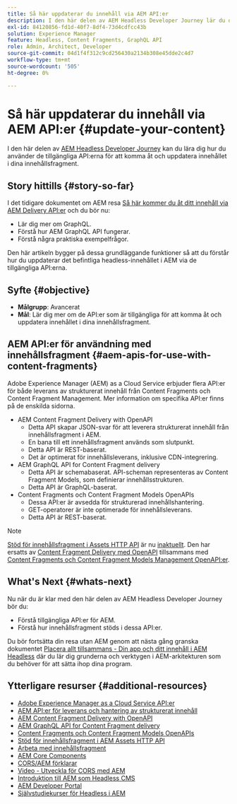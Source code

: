 ```yaml
---
title: Så här uppdaterar du innehåll via AEM API:er
description: I den här delen av AEM Headless Developer Journey lär du dig hur du använder de tillgängliga API:erna för att komma åt och uppdatera innehållet i dina innehållsfragment.
exl-id: 84120856-fd1d-40f7-8df4-73d4cdfcc43b
solution: Experience Manager
feature: Headless, Content Fragments, GraphQL API
role: Admin, Architect, Developer
source-git-commit: 04d1f4f312c9cd256430a2134b308e45dde2c4d7
workflow-type: tm+mt
source-wordcount: '505'
ht-degree: 0%

---
```


# Så här uppdaterar du innehåll via AEM API:er {#update-your-content}

I den här delen av [AEM Headless Developer Journey](overview.md) kan du lära dig hur du använder de tillgängliga API:erna för att komma åt och uppdatera innehållet i dina innehållsfragment.

## Story hittills {#story-so-far}

I det tidigare dokumentet om AEM resa [Så här kommer du åt ditt innehåll via AEM Delivery API:er](access-your-content.md)  och du bör nu:

* Lär dig mer om GraphQL.
* Förstå hur AEM GraphQL API fungerar.
* Förstå några praktiska exempelfrågor.

Den här artikeln bygger på dessa grundläggande funktioner så att du förstår hur du uppdaterar det befintliga headless-innehållet i AEM via de tillgängliga API:erna.

## Syfte {#objective}

* **Målgrupp**: Avancerat
* **Mål**: Lär dig mer om de API:er som är tillgängliga för att komma åt och uppdatera innehållet i dina innehållsfragment.

## AEM API:er för användning med innehållsfragment {#aem-apis-for-use-with-content-fragments}

Adobe Experience Manager (AEM) as a Cloud Service erbjuder flera API:er för både leverans av strukturerat innehåll från Content Fragments och Content Fragment Management. Mer information om specifika API:er finns på de enskilda sidorna.

* AEM Content Fragment Delivery with OpenAPI
   * Detta API skapar JSON-svar för att leverera strukturerat innehåll från innehållsfragment i AEM.
   * En bana till ett innehållsfragment används som slutpunkt.
   * Detta API är REST-baserat.
   * Det är optimerat för innehållsleverans, inklusive CDN-integrering.
* AEM GraphQL API for Content Fragment delivery
   * Detta API är schemabaserat. API-scheman representeras av Content Fragment Models, som definierar innehållsstrukturen.
   * Detta API är GraphQL-baserat.
* Content Fragments och Content Fragment Models OpenAPIs
   * Dessa API:er är avsedda för strukturerad innehållshantering.
   * GET-operatorer är inte optimerade för innehållsleverans.
   * Detta API är REST-baserat.

>[!NOTE]
>
>[Stöd för innehållsfragment i Assets HTTP API](/help/assets/content-fragments/assets-api-content-fragments.md) är nu [inaktuellt](/help/release-notes/deprecated-removed-features.md). Den har ersatts av [Content Fragment Delivery med OpenAPI](/help/headless/aem-content-fragment-delivery-with-openapi.md) tillsammans med [Content Fragments och Content Fragment Models Management OpenAPI:er](/help/headless/content-fragment-openapis.md).

## What&#39;s Next {#whats-next}

Nu när du är klar med den här delen av AEM Headless Developer Journey bör du:

* Förstå tillgängliga API:er för AEM.
* Förstå hur innehållsfragment stöds i dessa API:er.

Du bör fortsätta din resa utan AEM genom att nästa gång granska dokumentet [Placera allt tillsammans - Din app och ditt innehåll i AEM Headless](put-it-all-together.md) där du lär dig grunderna och verktygen i AEM-arkitekturen som du behöver för att sätta ihop dina program.

## Ytterligare resurser {#additional-resources}

* [Adobe Experience Manager as a Cloud Service API:er](https://developer.adobe.com/experience-cloud/experience-manager-apis/)
* [AEM API:er för leverans och hantering av strukturerat innehåll](/help/headless/apis-headless-and-content-fragments.md)
* [AEM Content Fragment Delivery with OpenAPI](/help/headless/aem-content-fragment-delivery-with-openapi.md)
* [AEM GraphQL API for Content Fragment delivery](/help/headless/graphql-api/content-fragments.md)
* [Content Fragments och Content Fragment Models OpenAPIs](/help/headless/content-fragment-openapis.md)
* [Stöd för innehållsfragment i AEM Assets HTTP API](/help/assets/content-fragments/assets-api-content-fragments.md)
* [Arbeta med innehållsfragment](/help/sites-cloud/administering/content-fragments/overview.md)
* [AEM Core Components](https://experienceleague.adobe.com/docs/experience-manager-core-components/using/introduction.html)
* [CORS/AEM förklarar](https://helpx.adobe.com/experience-manager/kt/platform-repository/using/cors-security-article-understand.html)
* [Video - Utveckla för CORS med AEM](https://helpx.adobe.com/experience-manager/kt/platform-repository/using/cors-security-technical-video-develop.html)
* [Introduktion till AEM som Headless CMS](/help/headless/introduction.md)
* [AEM Developer Portal](https://experienceleague.adobe.com/landing/experience-manager/headless/developer.html)
* [Självstudiekurser för Headless i AEM](https://experienceleague.adobe.com/docs/experience-manager-learn/getting-started-with-aem-headless/overview.html)
